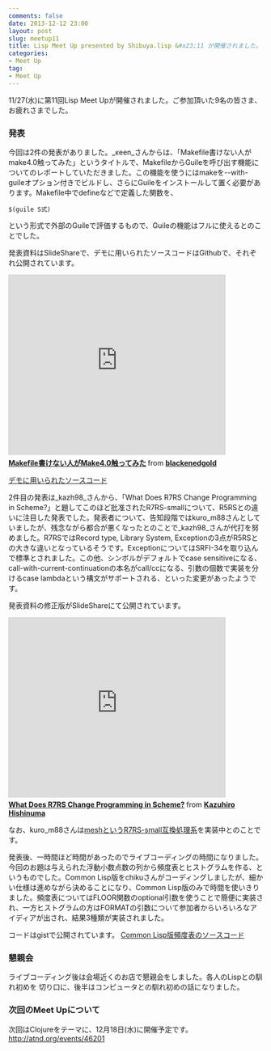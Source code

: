 ```yaml
---
comments: false
date: 2013-12-12 23:00
layout: post
slug: meetup11
title: Lisp Meet Up presented by Shibuya.lisp &#x23;11 が開催されました。
categories:
- Meet Up
tag:
- Meet Up
---
```


11/27(水)に第11回Lisp Meet Upが開催されました。ご参加頂いた9名の皆さま、お疲れさまでした。

### 発表

今回は2件の発表がありました。_κeen_さんからは、「Makefile書けない人がmake4.0触ってみた」というタイトルで、MakefileからGuileを呼び出す機能についてのレポートしていただきました。この機能を使うにはmakeを--with-guileオプション付きでビルドし、さらにGuileをインストールして置く必要があります。Makefile中でdefineなどで定義した関数を、

    $(guile S式)

という形式で外部のGuileで評価するもので、Guileの機能はフルに使えるとのことでした。

発表資料はSlideShareで、デモに用いられたソースコードはGithubで、それぞれ公開されています。
<iframe src="http://www.slideshare.net/slideshow/embed_code/28661586" width="427" height="356" frameborder="0" marginwidth="0" marginheight="0" scrolling="no" style="border:1px solid #CCC;border-width:1px 1px 0;margin-bottom:5px" allowfullscreen> </iframe> <div style="margin-bottom:5px"> <strong> <a href="https://www.slideshare.net/blackenedgold/lispmeetup11" title="Lispmeetup11" target="_blank">Makefile書けない人がMake4.0触ってみた</a> </strong> from <strong><a href="http://www.slideshare.net/blackenedgold" target="_blank">blackenedgold</a></strong> </div>

[デモに用いられたソースコード](https://github.com/KeenS/Shibuya.lisp-LispMeetUp-11)

2件目の発表は_kazh98_さんから、「What Does R7RS Change Programming in Scheme?」と題してこのほど批准されたR7RS-smallについて、R5RSとの違いに注目した発表でした。発表者について、告知段階ではkuro\_m88さんとしていましたが、残念ながら都合が悪くなったとのことで_kazh98_さんが代打を努めました。R7RSではRecord type, Library System, Exceptionの3点がR5RSとの大きな違いとなっているそうです。ExceptionについてはSRFI-34を取り込んで標準とされました。この他、シンボルがデフォルトでcase sensitiveになる、call-with-current-continuationの本名がcall/ccになる、引数の個数で実装を分けるcase lambdaという構文がサポートされる、といった変更があったようです。

発表資料の修正版がSlideShareにて公開されています。
<iframe src="http://www.slideshare.net/slideshow/embed_code/28668240" width="427" height="356" frameborder="0" marginwidth="0" marginheight="0" scrolling="no" style="border:1px solid #CCC;border-width:1px 1px 0;margin-bottom:5px" allowfullscreen> </iframe> <div style="margin-bottom:5px"> <strong> <a href="https://www.slideshare.net/kazh98/what-does-r7rs-change-programming-in-scheme" title="What Does R7RS Change Programming in Scheme?" target="_blank">What Does R7RS Change Programming in Scheme?</a> </strong> from <strong><a href="http://www.slideshare.net/kazh98" target="_blank">Kazuhiro Hishinuma</a></strong> </div>

なお、kuro\_m88さんは[meshというR7RS-small互換処理系](https://github.com/meshmol/mesh)を実装中とのことです。

発表後、一時間ほど時間があったのでライブコーディングの時間になりました。今回のお題は与えられた浮動小数点数の列から頻度表とヒストグラムを作る、というものでした。Common Lisp版をchikuさんがコーディングしましたが、細かい仕様は進めながら決めることになり、Common Lisp版のみで時間を使いきりました。頻度表についてはFLOOR関数のoptional引数を使うことで簡便に実装され、一方ヒストグラムの方はFORMATの引数について参加者からいろいろなアイディアが出され、結果3種類が実装されました。

コードはgistで公開されています。
[Common Lisp版頻度表のソースコード](https://gist.github.com/chiku-samugari/7762038)

### 懇親会

ライブコーディング後は会場近くのお店で懇親会をしました。各人のLispとの馴れ初めを
切り口に、後半はコンピュータとの馴れ初めの話になりました。

### 次回のMeet Upについて

次回はClojureをテーマに、12月18日(水)に開催予定です。
http://atnd.org/events/46201
